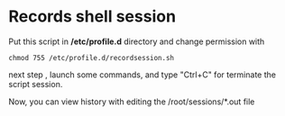 # Records shell session

Put this script in **/etc/profile.d** directory and change permission with 

```
chmod 755 /etc/profile.d/recordsession.sh  
```

next step , launch some commands, and type "Ctrl+C" for terminate the script session.

Now, you can view history with editing the /root/sessions/*.out file

